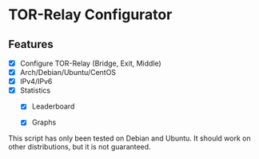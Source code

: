 # TOR-Relay Configurator

## Features
- [x] Configure TOR-Relay (Bridge, Exit, Middle)
- [x] Arch/Debian/Ubuntu/CentOS
- [x] IPv4/IPv6
- [x] Statistics
    - [x] Leaderboard
    - [x] Graphs


This script has only been tested on Debian and Ubuntu. It should work on other distributions, but it is not guaranteed.
